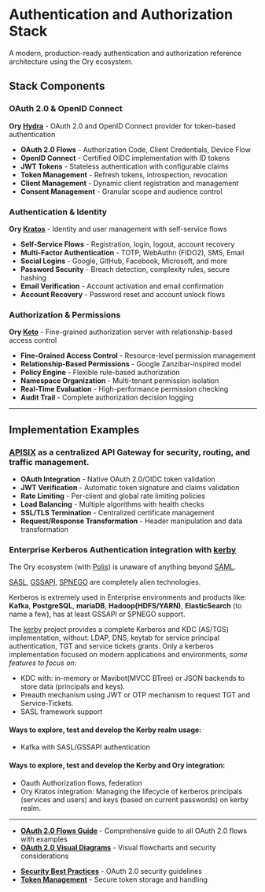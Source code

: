# Authentication and Authorization Stack

A modern, production-ready authentication and authorization reference architecture using the Ory ecosystem.

## Stack Components

### **OAuth 2.0 & OpenID Connect**
**Ory [Hydra](https://www.ory.sh/hydra)** - OAuth 2.0 and OpenID Connect provider for token-based authentication
- **OAuth 2.0 Flows** - Authorization Code, Client Credentials, Device Flow
- **OpenID Connect** - Certified OIDC implementation with ID tokens
- **JWT Tokens** - Stateless authentication with configurable claims
- **Token Management** - Refresh tokens, introspection, revocation
- **Client Management** - Dynamic client registration and management
- **Consent Management** - Granular scope and audience control

### **Authentication & Identity**
**Ory [Kratos](https://www.ory.sh/kratos)** - Identity and user management with self-service flows
- **Self-Service Flows** - Registration, login, logout, account recovery
- **Multi-Factor Authentication** - TOTP, WebAuthn (FIDO2), SMS, Email
- **Social Logins** - Google, GitHub, Facebook, Microsoft, and more
- **Password Security** - Breach detection, complexity rules, secure hashing
- **Email Verification** - Account activation and email confirmation
- **Account Recovery** - Password reset and account unlock flows

### **Authorization & Permissions**
**Ory [Keto](https://www.ory.sh/keto)** - Fine-grained authorization server with relationship-based access control
- **Fine-Grained Access Control** - Resource-level permission management
- **Relationship-Based Permissions** - Google Zanzibar-inspired model
- **Policy Engine** - Flexible rule-based authorization
- **Namespace Organization** - Multi-tenant permission isolation
- **Real-Time Evaluation** - High-performance permission checking
- **Audit Trail** - Complete authorization decision logging

---

## Implementation Examples

### [**APISIX**](https://apisix.apache.org/) as a centralized API Gateway for security, routing, and traffic management.

- **OAuth Integration** - Native OAuth 2.0/OIDC token validation
- **JWT Verification** - Automatic token signature and claims validation
- **Rate Limiting** - Per-client and global rate limiting policies
- **Load Balancing** - Multiple algorithms with health checks
- **SSL/TLS Termination** - Centralized certificate management
- **Request/Response Transformation** - Header manipulation and data transformation

### Enterprise Kerberos Authentication integration with [**kerby**](https://directory.apache.org/kerby/)

The Ory ecosystem (with [Polis](https://www.ory.sh/polis)) is unaware of anything beyond [SAML](https://en.wikipedia.org/wiki/Security_Assertion_Markup_Language).

[SASL](https://en.wikipedia.org/wiki/Simple_Authentication_and_Security_Layer), [GSSAPI](https://en.wikipedia.org/wiki/GSSAPI), [SPNEGO](https://en.wikipedia.org/wiki/SPNEGO) are completely alien technologies.

Kerberos is extremely used in Enterprise environments and products like: **Kafka**, **PostgreSQL**, **mariaDB**, **Hadoop(HDFS/YARN)**, **ElasticSearch** (to name a few), has at least GSSAPI or SPNEGO support.

The [kerby](https://directory.apache.org/kerby/) project provides a complete Kerberos and KDC (AS/TGS) implementation, without: LDAP, DNS, keytab for service principal authentication, TGT and service tickets grants. Only a kerberos implementation focused on modern applications and environments, *some features to focus on*:
- KDC with: in-memory or Mavibot(MVCC BTree) or JSON backends to store data (principals and keys).
- Preauth mechanism using JWT or OTP mechanism to request TGT and Service-Tickets.
- SASL framework support

#### Ways to explore, test and develop the Kerby realm usage:

- Kafka with SASL/GSSAPI authentication

#### Ways to explore, test and develop the Kerby and Ory integration:

- Oauth Authorization flows, federation
- Ory Kratos integration: Managing the lifecycle of kerberos principals (services and users) and keys (based on current passwords) on kerby realm.

---

- **[OAuth 2.0 Flows Guide](docs/oauth2-flows.md)** - Comprehensive guide to all OAuth 2.0 flows with examples
- **[OAuth 2.0 Visual Diagrams](docs/oauth2-diagrams.md)** - Visual flowcharts and security considerations
>
- **[Security Best Practices](docs/oauth2-flows.md#security-considerations)** - OAuth 2.0 security guidelines
- **[Token Management](docs/oauth2-flows.md#token-storage-recommendations)** - Secure token storage and handling

